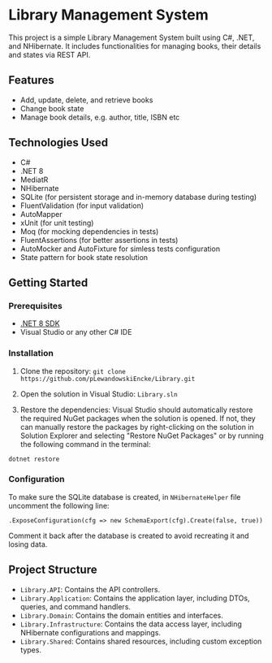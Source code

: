 # Library Management System

This project is a simple Library Management System built using C#, .NET, and NHibernate. It includes functionalities for managing books, their details and states via REST API.

## Features

- Add, update, delete, and retrieve books
- Change book state
- Manage book details, e.g. author, title, ISBN etc

## Technologies Used

- C#
- .NET 8
- MediatR
- NHibernate
- SQLite (for persistent storage and in-memory database during testing)
- FluentValidation (for input validation)
- AutoMapper
- xUnit (for unit testing)
- Moq (for mocking dependencies in tests)
- FluentAssertions (for better assertions in tests)
- AutoMocker and AutoFixture for simless tests configuration
- State pattern for book state resolution

## Getting Started

### Prerequisites

- [.NET 8 SDK](https://dotnet.microsoft.com/download/dotnet/8.0)
- Visual Studio or any other C# IDE

### Installation

1. Clone the repository:
`git clone https://github.com/pLewandowskiEncke/Library.git`

2. Open the solution in Visual Studio: `Library.sln`
3. Restore the dependencies: Visual Studio should automatically restore the required NuGet packages when the solution is opened. If not, they can manually restore the packages by right-clicking on the solution in Solution Explorer and selecting "Restore NuGet Packages" or by running the following command in the terminal:

`dotnet restore`
### Configuration
To make sure the SQLite database is created, in `NHibernateHelper` file uncomment the following line:

`.ExposeConfiguration(cfg => new SchemaExport(cfg).Create(false, true))`

Comment it back after the database is created to avoid recreating it and losing data.

## Project Structure

- `Library.API`: Contains the API controllers.
- `Library.Application`: Contains the application layer, including DTOs, queries, and command handlers.
- `Library.Domain`: Contains the domain entities and interfaces.
- `Library.Infrastructure`: Contains the data access layer, including NHibernate configurations and mappings.
- `Library.Shared`: Contains shared resources, including custom exception types.
